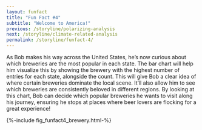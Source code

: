 ```yaml
---
layout: funfact
title: "Fun Fact #4"
subtitle: "Welcome to America!"
previous: /storyline/polarizing-analysis
next: /storyline/climate-related-analysis
permalink: /storyline/funfact-4/
---
```


As Bob makes his way across the United States, he’s now curious about which breweries are the most popular in each state. The bar chart will help him visualize this by showing the brewery with the highest number of entries for each state, alongside the count. This will give Bob a clear idea of where certain breweries dominate the local scene. It’ll also allow him to see which breweries are consistently beloved in different regions. By looking at this chart, Bob can decide which popular breweries he wants to visit along his journey, ensuring he stops at places where beer lovers are flocking for a great experience!

<div style="align: center;">
    {%-include fig_funfact4_brewery.html-%}
</div>
